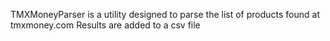 TMXMoneyParser is a utility designed to parse the list of products found at tmxmoney.com
Results are added to a csv file
